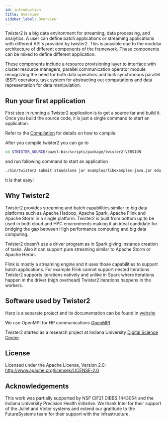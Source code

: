 ```yaml
---
id: introduction
title: Overview
sidebar_label: Overview
---
```


Twister2 is a big data environment for streaming, data processing, and analytics. A user can define 
batch applications or streaming applications with different API's provided by twister2. This is 
possible due to the modular architecture of different components of the framework. These components 
can be mixed to define different application. 

These components include a resource provisioning layer to interface with cluster resource managers, 
parallel communication operator module recognizing the need for both data operators and bulk 
synchronous parallel (BSP) operators, task system for abstracting out computations and data 
representation for data manipulation. 

## Run your first application

First step in running a Twister2 application is to get a source tar and build it. Once you build the
source code, it is just a single command to start an application.

Refer to the [Compilation](compiling/compiling.md) for details on how to compile. 

After you compile twister2 you can go to

```bash
cd $TWISTER_SOURCE/bazel-bin/scripts/package/twister2-VERSION
```

and run following command to start an application

```bash
./bin/twister2 submit standalone jar examples/libexamples-java.jar edu.iu.dsc.tws.examples.basic.HelloWorld 8
```

It is that easy!

## Why Twister2

Twister2 provides streaming and batch capabilities similar to big data platforms such as Apache Hadoop, Apache Spark,
Apache Flink and Apache Storm in a single platform. Twister2 is built from bottom up to be used in both cloud
and HPC environments making it an ideal candidate for bridging the gap between High performance computing and big data
computing.

Twister2 doesn't use a driver program as in Spark giving instance creation of tasks. Also it can support pure streaming
similar to Apache Storm or Apache Heron. 

Flink is mostly a streaming engine and it uses those capabilities to support batch applications. For example
Flink cannot support nested iterations. Twister2 supports iterations natively and unlike in Spark where iterations happen
in the driver (high overhead) Twister2 iterations happens in the workers.
 

## Software used by Twister2

Harp is a separate project and its documentation can be found in [website](https://dsc-spidal.github.io/harp/)

We use OpenMPI for HP communications [OpenMPI](https://www.open-mpi.org/)
  
Twister2 started as a research project at Indiana University [Digital Science Center](https://www.dsc.soic.indiana.edu/).

## License

Licensed under the Apache License, Version 2.0: http://www.apache.org/licenses/LICENSE-2.0

## Acknowledgements

This work was partially supported by NSF CIF21 DIBBS 1443054 and the Indiana University Precision Health initiative.
We thank Intel for their support of the Juliet and Victor systems and extend our gratitude to the FutureSystems team for their support with the infrastructure.

